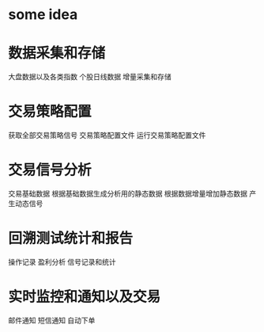 some idea
=========


数据采集和存储
==============

大盘数据以及各类指数
个股日线数据
增量采集和存储


交易策略配置
=============
获取全部交易策略信号
交易策略配置文件
运行交易策略配置文件


交易信号分析
=============
交易基础数据
 根据基础数据生成分析用的静态数据
 根据数据增量增加静态数据
 产生动态信号
 
 

回溯测试统计和报告
=================
操作记录
盈利分析
信号记录和统计


实时监控和通知以及交易
=====================
邮件通知
短信通知
自动下单


